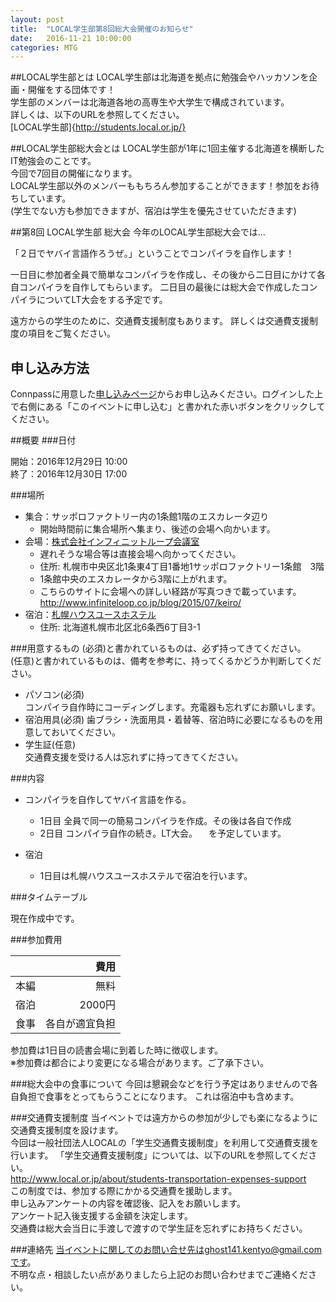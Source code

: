 ```yaml
---
layout: post
title:  "LOCAL学生部第8回総大会開催のお知らせ"
date:   2016-11-21 10:00:00
categories: MTG
---
```


##LOCAL学生部とは
LOCAL学生部は北海道を拠点に勉強会やハッカソンを企画・開催をする団体です！  
学生部のメンバーは北海道各地の高専生や大学生で構成されています。  
詳しくは、以下のURLを参照してください。  
[LOCAL学生部]{http://students.local.or.jp/}

##LOCAL学生部総大会とは
LOCAL学生部が1年に1回主催する北海道を横断したIT勉強会のことです。  
今回で7回目の開催になります。  
LOCAL学生部以外のメンバーももちろん参加することができます！参加をお待ちしています。  
(学生でない方も参加できますが、宿泊は学生を優先させていただきます)  

##第8回 LOCAL学生部 総大会
今年のLOCAL学生部総大会では...

「２日でヤバイ言語作ろうぜ。」ということでコンパイラを自作します！  

一日目に参加者全員で簡単なコンパイラを作成し、その後から二日目にかけて各自コンパイラを自作してもらいます。
二日目の最後には総大会で作成したコンパイラについてLT大会をする予定です。

遠方からの学生のために、交通費支援制度もあります。
詳しくは交通費支援制度の項目をご覧ください。

## 申し込み方法
Connpassに用意した[申し込みページ](http://connpass.com/event/45112/)からお申し込みください。ログインした上で右側にある「このイベントに申し込む」と書かれた赤いボタンをクリックしてください。

##概要
###日付

開始：2016年12月29日 10:00  
終了：2016年12月30日 17:00

###場所
- 集合：サッポロファクトリー内の1条館1階のエスカレータ辺り
    - 開始時間前に集合場所へ集まり、後述の会場へ向かいます。
- 会場：[株式会社インフィニットループ会議室](http://u222u.info/mLc0 "GoogleMapへ移動します")
    - 遅れそうな場合等は直接会場へ向かってください。
    - 住所: 札幌市中央区北1条東4丁目1番地1サッポロファクトリー1条館　3階
    - 1条館中央のエスカレータから3階に上がれます。
    - こちらのサイトに会場への詳しい経路が写真つきで載っています。
    　http://www.infiniteloop.co.jp/blog/2015/07/keiro/
- 宿泊：[札幌ハウスユースホステル](http://u222u.info/mLc4 "GoogleMapへ移動します")
    - 住所: 北海道札幌市北区北6条西6丁目3-1

###用意するもの
(必須)と書かれているものは、必ず持ってきてください。  
(任意)と書かれているものは、備考を参考に、持ってくるかどうか判断してください。

- パソコン(必須)  
コンパイラ自作時にコーディングします。充電器も忘れずにお願いします。
- 宿泊用具(必須)
歯ブラシ・洗面用具・着替等、宿泊時に必要になるものを用意しておいてください。
- 学生証(任意)  
交通費支援を受ける人は忘れずに持ってきてください。

###内容
- コンパイラを自作してヤバイ言語を作る。
    - 1日目 全員で同一の簡易コンパイラを作成。その後は各自で作成
    - 2日目 コンパイラ自作の続き。LT大会。
　を予定しています。

- 宿泊  
	- 1日目は札幌ハウスユースホステルで宿泊を行います。



###タイムテーブル

現在作成中です。

###参加費用

|            |     費用    |
|:----------:|------------:|
| 本編       |        無料 |
| 宿泊       |      2000円 |
| 食事   | 各自が適宜負担 |

参加費は1日目の読書会場に到着した時に徴収します。  
※参加費は都合により変更になる場合があります。ご了承下さい。  

###総大会中の食事について
今回は懇親会などを行う予定はありませんので各自負担で食事をとってもらうことになります。
これは宿泊中も含めます。


###交通費支援制度
当イベントでは遠方からの参加が少しでも楽になるように交通費支援制度を設けます。  
今回は一般社団法人LOCALの「学生交通費支援制度」を利用して交通費支援を行います。
「学生交通費支援制度」については、以下のURLを参照してください。  
http://www.local.or.jp/about/students-transportation-expenses-support  
この制度では、参加する際にかかる交通費を援助します。  
申し込みアンケートの内容を確認後、記入をお願いします。  
アンケート記入後支援する金額を決定します。  
交通費は総大会当日に手渡しで渡すので学生証を忘れずにお持ちください。

###連絡先
当イベントに関してのお問い合せ先はghost141.kentyo@gmail.comです。  
不明な点・相談したい点がありましたら上記のお問い合わせまでご連絡ください。

